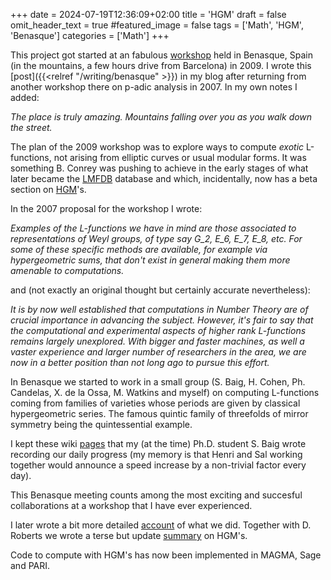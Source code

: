 +++
date = 2024-07-19T12:36:09+02:00
title = 'HGM'
draft = false
omit_header_text = true
#featured_image = false
tags = ['Math', 'HGM', 'Benasque']
categories = ['Math']
+++

This project got started at an fabulous
[workshop](https://www.benasque.org/2009numbers/) held in Benasque,
Spain (in the mountains, a few hours drive from Barcelona) in 2009. I
wrote this [post]({{<relref "/writing/benasque" >}}) in my blog after
returning from another workshop there on p-adic analysis in 2007. In
my own notes I added:

*The place is truly amazing. Mountains falling over you as you walk
 down the street.*  

The plan of the 2009 workshop was to explore ways to compute *exotic*
L-functions, not arising from elliptic curves or usual modular
forms. It was something B. Conrey was pushing to achieve in the early
stages of what later became the [LMFDB](https://www.lmfdb.org)
database and which, incidentally, now has a beta section on
[HGM](https://beta.lmfdb.org/Motive/Hypergeometric/Q/)'s.

In the 2007 proposal for the workshop I wrote:

*Examples of the L-functions we have in mind are those associated to
representations of Weyl groups, of type say G_2, E_6, E_7, E_8,
etc. For some of these specific methods are available, for example via
hypergeometric sums, that don't exist in general making them more
amenable to computations.*

and (not exactly  an original thought but certainly accurate
nevertheless): 

*It is by now well established that computations in Number Theory are
 of crucial importance in advancing the subject. However, it's fair to
 say that the computational and experimental aspects of higher rank
 L-functions remains largely unexplored. With bigger and faster
 machines, as well a vaster experience and larger number of
 researchers in the area, we are now in a better position than not
 long ago to pursue this effort.*


In Benasque we started to work in a small group (S. Baig, H. Cohen,
Ph. Candelas, X. de la Ossa, M. Watkins and myself) on computing
L-functions coming from families of varieties whose periods are given
by classical hypergeometric series. The famous quintic family of
threefolds of mirror symmetry being the quintessential example.

I kept these wiki
[pages](/pdf/hgm/Benasque09_p-adic-L-Functions-Wiki.pdf) that my (at
the time) Ph.D. student S. Baig wrote recording our daily progress (my
memory is that Henri and Sal working together would announce a speed
increase by a non-trivial factor every day).

This Benasque meeting counts among the most exciting and succesful
collaborations at a workshop that I have ever experienced.

I later wrote a bit more detailed [account](/pdf/hgm/benasque09.pdf) of
what we did. Together with D. Roberts we wrote a terse but update
[summary](https://arxiv.org/pdf/2109.00027) on HGM's.

Code to compute with HGM's has now been implemented in MAGMA, Sage and
PARI. 





